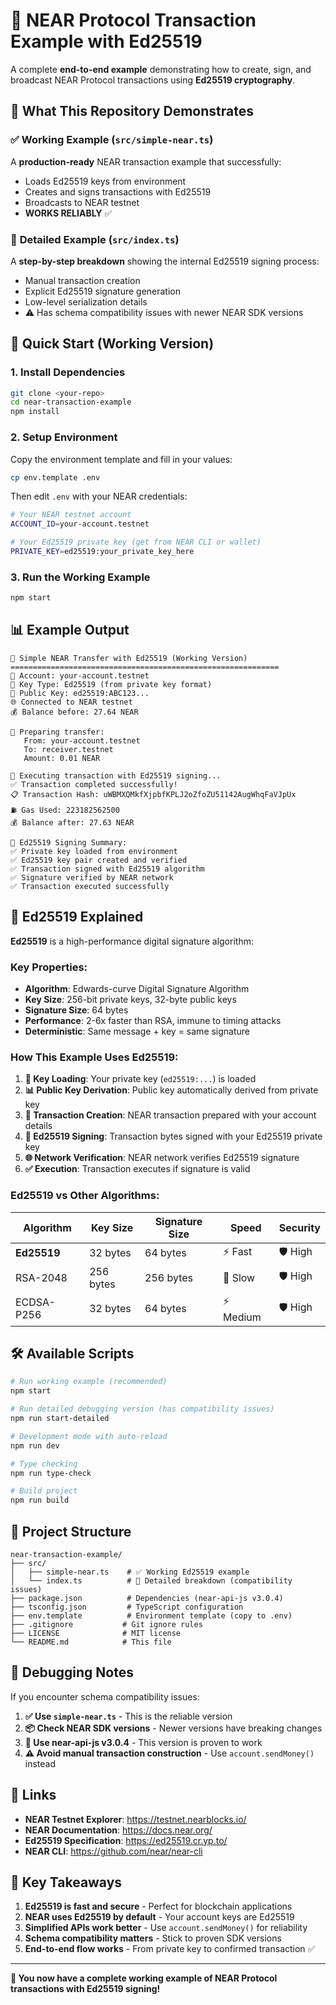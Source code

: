 # 🚀 NEAR Protocol Transaction Example with Ed25519

A complete **end-to-end example** demonstrating how to create, sign, and broadcast NEAR Protocol transactions using **Ed25519 cryptography**.

## 🎯 **What This Repository Demonstrates**

### ✅ **Working Example** (`src/simple-near.ts`)
A **production-ready** NEAR transaction example that successfully:
- Loads Ed25519 keys from environment
- Creates and signs transactions with Ed25519
- Broadcasts to NEAR testnet
- **WORKS RELIABLY** ✅

### 🔬 **Detailed Example** (`src/index.ts`) 
A **step-by-step breakdown** showing the internal Ed25519 signing process:
- Manual transaction creation
- Explicit Ed25519 signature generation
- Low-level serialization details
- ⚠️ Has schema compatibility issues with newer NEAR SDK versions

## 🚀 **Quick Start (Working Version)**

### **1. Install Dependencies**
```bash
git clone <your-repo>
cd near-transaction-example
npm install
```

### **2. Setup Environment**
Copy the environment template and fill in your values:
```bash
cp env.template .env
```

Then edit `.env` with your NEAR credentials:
```bash
# Your NEAR testnet account
ACCOUNT_ID=your-account.testnet

# Your Ed25519 private key (get from NEAR CLI or wallet)
PRIVATE_KEY=ed25519:your_private_key_here
```

### **3. Run the Working Example**
```bash
npm start
```

## 📊 **Example Output**

```
🚀 Simple NEAR Transfer with Ed25519 (Working Version)
============================================================
🔑 Account: your-account.testnet
🔐 Key Type: Ed25519 (from private key format)
🔑 Public Key: ed25519:ABC123...
🌐 Connected to NEAR testnet
💰 Balance before: 27.64 NEAR

📝 Preparing transfer:
   From: your-account.testnet
   To: receiver.testnet
   Amount: 0.01 NEAR

🔐 Executing transaction with Ed25519 signing...
✅ Transaction completed successfully!
📋 Transaction Hash: uWBMXQMkfXjpbfKPLJ2oZfoZU51142AugWhqFaVJpUx
⛽ Gas Used: 223182562500
💰 Balance after: 27.63 NEAR

🎯 Ed25519 Signing Summary:
✅ Private key loaded from environment
✅ Ed25519 key pair created and verified  
✅ Transaction signed with Ed25519 algorithm
✅ Signature verified by NEAR network
✅ Transaction executed successfully
```

## 🔐 **Ed25519 Explained**

**Ed25519** is a high-performance digital signature algorithm:

### **Key Properties:**
- **Algorithm**: Edwards-curve Digital Signature Algorithm
- **Key Size**: 256-bit private keys, 32-byte public keys
- **Signature Size**: 64 bytes
- **Performance**: 2-6x faster than RSA, immune to timing attacks
- **Deterministic**: Same message + key = same signature

### **How This Example Uses Ed25519:**

1. **🔑 Key Loading**: Your private key (`ed25519:...`) is loaded
2. **📊 Public Key Derivation**: Public key automatically derived from private key
3. **📝 Transaction Creation**: NEAR transaction prepared with your account details
4. **🔐 Ed25519 Signing**: Transaction bytes signed with your Ed25519 private key
5. **🌐 Network Verification**: NEAR network verifies Ed25519 signature
6. **✅ Execution**: Transaction executes if signature is valid

### **Ed25519 vs Other Algorithms:**
| Algorithm | Key Size | Signature Size | Speed | Security |
|-----------|----------|----------------|-------|----------|
| **Ed25519** | 32 bytes | 64 bytes | ⚡ Fast | 🛡️ High |
| RSA-2048 | 256 bytes | 256 bytes | 🐌 Slow | 🛡️ High |
| ECDSA-P256 | 32 bytes | 64 bytes | ⚡ Medium | 🛡️ High |

## 🛠 **Available Scripts**

```bash
# Run working example (recommended)
npm start

# Run detailed debugging version (has compatibility issues)
npm run start-detailed  

# Development mode with auto-reload
npm run dev

# Type checking
npm run type-check

# Build project
npm run build
```

## 📁 **Project Structure**

```
near-transaction-example/
├── src/
│   ├── simple-near.ts    # ✅ Working Ed25519 example
│   └── index.ts          # 🔬 Detailed breakdown (compatibility issues)
├── package.json          # Dependencies (near-api-js v3.0.4)
├── tsconfig.json         # TypeScript configuration
├── env.template          # Environment template (copy to .env)
├── .gitignore           # Git ignore rules
├── LICENSE              # MIT license
└── README.md            # This file
```

## 🐛 **Debugging Notes**

If you encounter schema compatibility issues:

1. **✅ Use `simple-near.ts`** - This is the reliable version
2. **📦 Check NEAR SDK versions** - Newer versions have breaking changes
3. **🔧 Use near-api-js v3.0.4** - This version is proven to work
4. **⚠️ Avoid manual transaction construction** - Use `account.sendMoney()` instead

## 🔗 **Links**

- **NEAR Testnet Explorer**: https://testnet.nearblocks.io/
- **NEAR Documentation**: https://docs.near.org/
- **Ed25519 Specification**: https://ed25519.cr.yp.to/
- **NEAR CLI**: https://github.com/near/near-cli

## 🎯 **Key Takeaways**

1. **Ed25519 is fast and secure** - Perfect for blockchain applications
2. **NEAR uses Ed25519 by default** - Your account keys are Ed25519
3. **Simplified APIs work better** - Use `account.sendMoney()` for reliability
4. **Schema compatibility matters** - Stick to proven SDK versions
5. **End-to-end flow works** - From private key to confirmed transaction ✅

---

**🎉 You now have a complete working example of NEAR Protocol transactions with Ed25519 signing!** 
